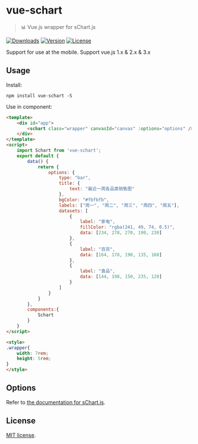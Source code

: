 # vue-schart 

> :bar_chart: Vue.js wrapper for sChart.js

<p>
  <a href="https://www.npmjs.com/package/vue-schart"><img src="https://img.shields.io/npm/dm/vue-schart.svg" alt="Downloads"></a>
  <a href="https://www.npmjs.com/package/vue-schart"><img src="https://img.shields.io/npm/v/vue-schart.svg" alt="Version"></a>
  <a href="https://www.npmjs.com/package/vue-schart"><img src="https://img.shields.io/npm/l/vue-schart.svg" alt="License"></a>
  <br>
</p>

Support for use at the mobile. Support vue.js 1.x & 2.x & 3.x

## Usage

Install:

```
npm install vue-schart -S
```

Use in component:

```html
<template>
    <div id="app">
        <schart class="wrapper" canvasId="canvas" :options="options" />
    </div>
</template>
<script>
	import Schart from 'vue-schart';
	export default {
		data() {
			return {
				options: {
					type: "bar",
					title: {
						text: "最近一周各品类销售图"
					},
					bgColor: "#fbfbfb",
					labels: ["周一", "周二", "周三", "周四", "周五"],
					datasets: [
						{
							label: "家电",
							fillColor: "rgba(241, 49, 74, 0.5)",
							data: [234, 278, 270, 190, 230]
						},
						{
							label: "百货",
							data: [164, 178, 190, 135, 160]
						},
						{
							label: "食品",
							data: [144, 198, 150, 235, 120]
						}
					]
				}
			}
		},
		components:{
			Schart
		}
	}
</script>

<style>
.wrapper{
	width: 7rem;
	height: 5rem;
}
</style>
```
## Options

Refer to [the documentation for sChart.js](https://lin-xin.gitee.io/example/schart/).

## License
[MIT license](https://github.com/lin-xin/vue-schart/blob/master/LICENCE).
